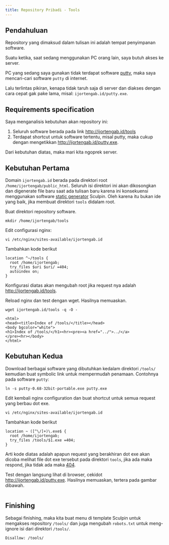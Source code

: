 ```yaml
---
title: Repository Pribadi - Tools
---
```


## Pendahuluan

Repository yang dimaksud dalam tulisan ini adalah tempat penyimpanan software.

Suatu ketika, saat sedang menggunakan PC orang lain, saya butuh akses ke server.

PC yang sedang saya gunakan tidak terdapat software [putty], maka saya mencari-cari software `putty` di internet.

[putty]: http://www.putty.org/

Lalu terlintas pikiran, kenapa tidak taruh saja di server dan diakses dengan cara cepat gak pake lama, misal: `ijortengab.id/putty.exe`. 

##  Requirements specification

Saya menganalisis kebutuhan akan repository ini: 

 1. Seluruh software berada pada link http://ijortengab.id/tools
 2. Terdapat shortcut untuk software tertentu, misal putty, maka cukup dengan mengetikkan http://ijortengab.id/putty.exe.

Dari kebutuhan diatas, maka mari kita ngoprek server.

## Kebutuhan Pertama

Domain `ijortengab.id` berada pada direktori root `/home/ijortengab/public_html`. Seluruh isi direktori ini akan dikosongkan dan digenerate file baru saat ada tulisan baru karena ini konsekuensi menggunakan software [static generator] Sculpin. Oleh karena itu bukan ide yang baik, jika membuat direktori `tools` didalam root.

[static generator]: https://www.staticgen.com/sculpin

Buat direktori repository software.
```
mkdir /home/ijortengab/tools
```


Edit configurasi nginx:

```
vi /etc/nginx/sites-available/ijortengab.id
```

Tambahkan kode berikut
```
location ^~/tools {
  root /home/ijortengab;
  try_files $uri $uri/ =404;
  autoindex on;
}
```

Konfigurasi diatas akan mengubah root jika request nya adalah http://ijortengab.id/tools.

Reload nginx dan test dengan wget. Hasilnya memuaskan.
```
wget ijortengab.id/tools -q -O -
```
```
<html>
<head><title>Index of /tools/</title></head>
<body bgcolor="white">
<h1>Index of /tools/</h1><hr><pre><a href="../">../</a>
</pre><hr></body>
</html>
```

## Kebutuhan Kedua

Download berbagai software yang dibutuhkan kedalam direktori `/tools/` kemudian buat symbolic link untuk mempermudah penamaan. Contohnya pada software `putty`:

```
ln -s putty-0.68-32bit-portable.exe putty.exe
```

Edit kembali nginx configuration dan buat shortcut untuk semua request yang berbau dot exe.


```
vi /etc/nginx/sites-available/ijortengab.id
```

Tambahkan kode berikut
```
location ~ ([^\/]+)\.exe$ {
  root /home/ijortengab;
  try_files /tools/$1.exe =404;
}
```

Arti kode diatas adalah apapun request yang berakhiran dot exe akan dicoba melihat file dot exe tersebut pada direktori `tools`, jika ada maka respond, jika tidak ada maka [404].

[404]: https://en.wikipedia.org/wiki/HTTP_404

Test dengan langsung lihat di browser, cekidot http://ijortengab.id/putty.exe. Hasilnya memuaskan, tertera pada gambar dibawah.

<img cloudinary="ijortengab.id/screenshot.593.png">

## Finishing

Sebagai finishing, maka kita buat menu di template Sculpin untuk mengakses repository `/tools/` dan juga mengubah `robots.txt` untuk meng-ignore isi dari direktori `/tools/`.

```
Disallow: /tools/
```

